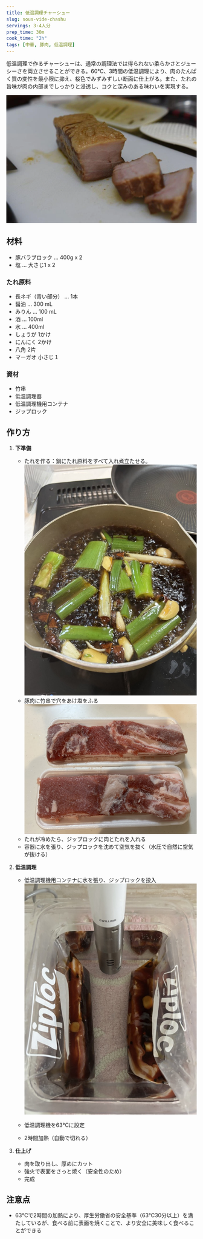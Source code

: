 ```yaml
---
title: 低温調理チャーシュー
slug: sous-vide-chashu
servings: 3-4人分
prep_time: 30m
cook_time: "2h"
tags: [中華, 豚肉, 低温調理]
---
```


低温調理で作るチャーシューは、通常の調理法では得られない柔らかさとジューシーさを両立させることができる。60℃、3時間の低温調理により、肉のたんぱく質の変性を最小限に抑え、桜色でみずみずしい断面に仕上がる。また、たれの旨味が肉の内部までしっかりと浸透し、コクと深みのある味わいを実現する。

![完成イメージ](./hero.png)

## 材料
- 豚バラブロック … 400g x 2
- 塩 … 大さじ1 x 2

### たれ原料
- 長ネギ（青い部分） … 1本
- 醤油 … 300 mL
- みりん … 100 mL
- 酒 … 100ml
- 水 … 400ml
- しょうが 1かけ
- にんにく 2かけ
- 八角 2片
- マーガオ 小さじ１
### 資材
- 竹串
- 低温調理器
- 低温調理機用コンテナ
- ジップロック

## 作り方
1. **下準備**  
   - たれを作る：鍋にたれ原料をすべて入れ煮立たせる。
![煮立ったたれ](./step1.png)
   - 豚肉に竹串で穴をあけ塩をふる
   ![塩を振った豚肉](./step2.png)
   - たれが冷めたら、ジップロックに肉とたれを入れる
   - 容器に水を張り、ジップロックを沈めて空気を抜く（水圧で自然に空気が抜ける）

2. **低温調理**  
   - 低温調理機用コンテナに水を張り、ジップロックを投入
   ![低温調理機用コンテナにセットした様子](./step3.png)

   - 低温調理機を63℃に設定
   - 2時間加熱（自動で切れる）

3. **仕上げ**  
   - 肉を取り出し、厚めにカット
   - 強火で表面をさっと焼く（安全性のため）
   - 完成

## 注意点
- 63℃で2時間の加熱により、厚生労働省の安全基準（63℃30分以上）を満たしているが、食べる前に表面を焼くことで、より安全に美味しく食べることができる
